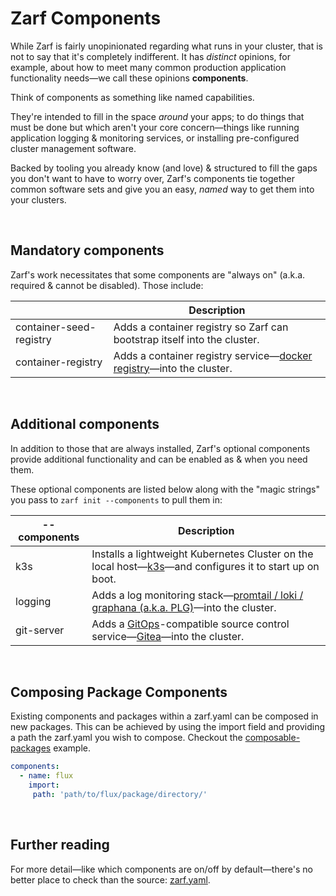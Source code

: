 # Zarf Components

While Zarf is fairly unopinionated regarding what runs in your cluster, that is not to say that it's completely indifferent. It has _distinct_ opinions, for example, about how to meet many common production application functionality needs&mdash;we call these opinions **components**.

Think of components as something like named capabilities.

They're intended to fill in the space _around_ your apps; to do things that must be done but which aren't your core concern&mdash;things like running application logging & monitoring services, or installing pre-configured cluster management software.

Backed by tooling you already know (and love) & structured to fill the gaps you don't want to have to worry over, Zarf's components tie together common software sets and give you an easy, _named_ way to get them into your clusters.

&nbsp;


## Mandatory components

Zarf's work necessitates that some components are "always on" (a.k.a. required & cannot be disabled). Those include:

|                   |Description|
|---                |---|
|container-seed-registry|Adds a container registry so Zarf can bootstrap itself into the cluster.|
|container-registry |Adds a container registry service&mdash;[docker registry](https://docs.docker.com/registry/)&mdash;into the cluster.|

&nbsp;


## Additional components

In addition to those that are always installed, Zarf's optional components provide additional functionality and can be enabled as & when you need them.

These optional components are listed below along with the "magic strings" you pass to `zarf init --components` to pull them in:

| --components |Description|
|--------------|---|
| k3s          |Installs a lightweight Kubernetes Cluster on the local host&mdash;[k3s](https://k3s.io/)&mdash;and configures it to start up on boot.|
| logging      |Adds a log monitoring stack&mdash;[promtail / loki / graphana (a.k.a. PLG)](https://github.com/grafana/loki)&mdash;into the cluster.|
| git-server   |Adds a [GitOps](https://www.cloudbees.com/gitops/what-is-gitops)-compatible source control service&mdash;[Gitea](https://gitea.io/en-us/)&mdash;into the cluster.|

&nbsp;

## Composing Package Components
Existing components and packages within a zarf.yaml can be composed in new packages. This can be achieved by using the import field and providing a path the zarf.yaml you wish to compose. Checkout the  [composable-packages](../examples/composable-packages/zarf.yaml) example.
```yaml
components:
  - name: flux
    import:
     path: 'path/to/flux/package/directory/'
```

&nbsp;

## Further reading

For more detail&mdash;like which components are on/off by default&mdash;there's no better place to check than the source: [zarf.yaml](../zarf.yaml).
